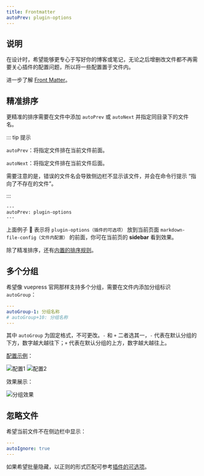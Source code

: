 ```yaml
---
title: Frontmatter
autoPrev: plugin-options
---
```


## 说明

在设计时，希望能够更专心于写好你的博客或笔记，无论之后增删改文件都不再需要关心插件的配置问题，所以将一些配置置于文件内。

进一步了解 [Front Matter](https://v1.vuepress.vuejs.org/zh/guide/frontmatter.html#front-matter)。



## 精准排序

更精准的排序需要在文件中添加 `autoPrev` 或 `autoNext` 并指定同目录下的文件名。

::: tip 提示

`autoPrev`：将指定文件排在当前文件前面。

`autoNext`：将指定文件排在当前文件后面。

需要注意的是，错误的文件名会导致侧边栏不显示该文件，并会在命令行提示 “指向了不存在的文件”。

:::


```
---
autoPrev: plugin-options
---
```

上面例子 :chestnut: 表示将 `plugin-options（插件的可选项）` 放到当前页面 `markdown-file-config（文件内配置）` 的前面，你可在当前页的 **sidebar** 看到效果。

除了精准排序，还有[内置的排序规则](/features/plugin-options.html#sort（排序）)。



## 多个分组

希望像 vuepress 官网那样支持多个分组，需要在文件内添加分组标识 `autoGroup`：

```yaml
---
autoGroup-1: 分组名称
# autoGroup+10: 分组名称
---
```

其中 `autoGroup` 为固定格式，不可更改。`-` 和 `+` 二者选其一，`-` 代表在默认分组的下方，数字越大越往下；`+` 代表在默认分组的上方，数字越大越往上。

[配置示例](https://github.com/shanyuhai123/documents/tree/master/docs/frontend/javascript)：

<img :src="$withBase('/assets/group-config-demo1.png')" alt="配置1">

<img :src="$withBase('/assets/group-config-demo2.png')" alt="配置2">

效果展示：

<img :src="$withBase('/assets/group-config-effect.png')" alt="分组效果">



## 忽略文件

希望当前文件不在侧边栏中显示：

```yaml
---
autoIgnore: true
---
```

如果希望批量隐藏，以正则的形式匹配可参考[插件的可选项](/plugin-options)。